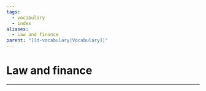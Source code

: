 ```yaml
---
tags:
  - vocabulary
  - index
aliases:
  - Law and finance
parent: "[[d-vocabulary|Vocabulary]]"
---
```

# Law and finance
---
